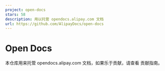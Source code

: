 ```yaml
---
project: open-docs
stars: 58
description: 用以托管 opendocs.alipay.com 文档
url: https://github.com/AlipayDocs/open-docs
---
```


Open Docs
=========

本仓库用来托管 opendocs.alipay.com 文档，如果乐于贡献，请查看 贡献指南。
